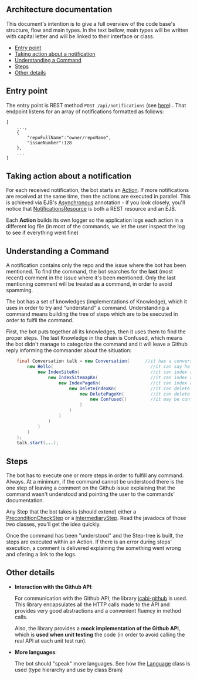 ## Architecture documentation

This document's intention is to give a full overview of the code base's structure, flow and main types.
In the text bellow, main types will be written with capital letter and will be linked to their interface or class.

 * [Entry point](#entry-point)
 * [Taking action about a notification](#taking-action-about-a-notification)
 * [Understanding a Command](#understanding-a-command)
 * [Steps](#steps)
 * [Other details](#other-details)
 
## Entry point

The entry point is REST method ``POST /api/notifications`` (see [here](https://github.com/opencharles/charles-rest/blob/master/src/main/java/com/amihaiemil/charles/rest/NotificationsResource.java#L98)) .
That endpoint listens for an array of notifications formatted as follows:

```
[
    ...,
    {
        "repoFullName":"owner/repoName",
        "issueNumber":128
    },
    ...
]
```

## Taking action about a notification

For each received notification, the bot starts an [Action](https://github.com/opencharles/charles-rest/blob/master/src/main/java/com/amihaiemil/charles/github/Action.java). If more notifications are received at the same time, then the actions are executed in parallel.
This is achieved via EJB's [Asynchronous](http://docs.oracle.com/javaee/6/tutorial/doc/gkkqg.html) annotation - if you look closely, you'll notice that [NotificationsResource](https://github.com/opencharles/charles-rest/blob/master/src/main/java/com/amihaiemil/charles/rest/NotificationsResource.java) is both a REST resource and an EJB.

Each **Action** builds its own logger so the application logs each action in a different log file (in most of the commands, we let the user inspect the log to see if everything
went fine)

## Understanding a Command

A notification contains only the repo and the issue where the bot has been mentioned. To find the command, the bot searches for the **last** (most recent) comment in the issue
where it's been mentioned. Only the last mentioning comment will be treated as a command, in order to avoid spamming.

The bot has a set of knowledges (implementations of Knowledge), which it uses in order to try and "understand" a command.
Understanding a command means building the tree of steps which are to be executed in order to fulfil the command.

First, the bot puts together all its knowledges, then it uses them to find the proper steps. The last Knowledge in the chain is Confused, which means
the bot didn't manage to categorize the command and it will leave a Github reply informing the commander about the sitiuation:

```java
    final Conversation talk = new Conversation(      //it has a conversation based on a command
        new Hello(                                     //it can say hello
            new IndexSiteKn(                           //it can index a whole website
                new IndexSitemapKn(                    //it can index a site following a sitemap
                    new IndexPageKn(                   //it can index a single page
                        new DeleteIndexKn(             //it can delete a whole index
                            new DeletePageKn(          //it can delete a single page from an index
                                new Confused()         //it may be confused, not understanding your command.
                            )
                        )
                    )
                )
            )
        )
    );
    talk.start(...);
```


## Steps

The bot has to execute one or more steps in order to fulfill any command. Always. At a minimum, if the command cannot be understood there is the one step of leaving a comment on the Github issue explaining
that the command wasn't understood and pointing the user to the commands' documentation.

Any Step that the bot takes is (should extend) either a [PreconditionCheckStep](https://github.com/opencharles/charles-rest/blob/master/src/main/java/com/amihaiemil/charles/github/PreconditionCheckStep.java) or a [IntermediaryStep](https://github.com/opencharles/charles-rest/blob/master/src/main/java/com/amihaiemil/charles/github/IntermediaryStep.java). Read the javadocs of those two classes, you'll get the idea quickly.

Once the command has been "understood" and the Step-tree is built, the steps are executed within an Action.
If there is an error during steps' execution, a comment is delivered explaining the something went wrong and ofering a link to the logs.

## Other details

 * **Interaction with the Github API**:

    For communication with the Github API, the library [jcabi-github](https://github.com/jcabi/jcabi-github) is used.
    This library encapsulates all the HTTP calls made to the API and provides very good abstractions and a convenient fluency in method calls.

    Also, the library provides a **mock implementation of the Github API**, which is **used when unit testing** the code (in order to avoid calling the
    real API at each unit test run).
 * **More languages**:

    The bot should "speak" more languages. See how the [Language](https://github.com/opencharles/charles-rest/blob/master/src/main/java/com/amihaiemil/charles/github/Language.java)
    class is used (type hierarchy and use by class Brain)

